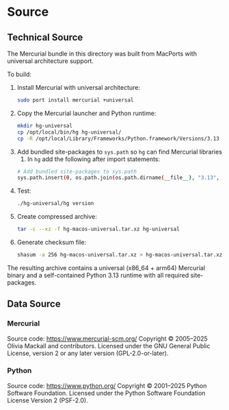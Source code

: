 # Source

## Technical Source

The Mercurial bundle in this directory was built from MacPorts with universal architecture support.

To build:

1. Install Mercurial with universal architecture:
   ```bash
   sudo port install mercurial +universal
   ```
2. Copy the Mercurial launcher and Python runtime:
   ```bash
   mkdir hg-universal
   cp /opt/local/bin/hg hg-universal/
   cp -R /opt/local/Library/Frameworks/Python.framework/Versions/3.13 hg-universal/
   ```
3. Add bundled site-packages to `sys.path` so `hg` can find Mercurial libraries
   1. In `hg` add the following after import statements:
   ```bash
   # Add bundled site-packages to sys.path
   sys.path.insert(0, os.path.join(os.path.dirname(__file__), "3.13", "lib", "python3.13", "site-packages"))
   ```
4. Test:
   ```bash
   ./hg-universal/hg version
   ```
5. Create compressed archive:
   ```bash
   tar -c --xz -f hg-macos-universal.tar.xz hg-universal
   ```
6. Generate checksum file:
   ```bash
   shasum -a 256 hg-macos-universal.tar.xz > hg-macos-universal.tar.xz.sha256
   ```

The resulting archive contains a universal (x86_64 + arm64) Mercurial binary and a self-contained Python 3.13 runtime with all required site-packages.

## Data Source

### Mercurial
Source code: https://www.mercurial-scm.org/
Copyright © 2005–2025 Olivia Mackall and contributors.
Licensed under the GNU General Public License, version 2 or any later version (GPL-2.0-or-later).

### Python
Source code: https://www.python.org/
Copyright © 2001–2025 Python Software Foundation.
Licensed under the Python Software Foundation License Version 2 (PSF-2.0).